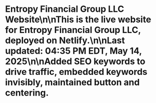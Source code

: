 # Entropy Financial Group LLC Website\n\nThis is the live website for Entropy Financial Group LLC, deployed on Netlify.\n\nLast updated: 04:35 PM EDT, May 14, 2025\n\nAdded SEO keywords to drive traffic, embedded keywords invisibly, maintained button and centering.
